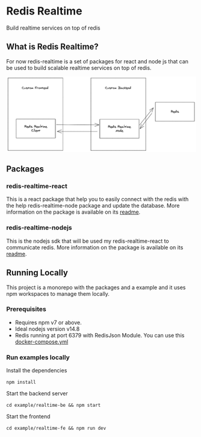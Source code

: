 # Redis Realtime
Build realtime services on top of redis

## What is Redis Realtime?
For now redis-realtime is a set of packages for react and node js that can be used to build scalable realtime services on top of redis. 

![Architecture](./images/architecture.png)

## Packages
### redis-realtime-react
This is a react package that help you to easily connect with the redis with the help redis-realtime-node package and update the database. More information on the package is available on its [readme](./packages/redis-realtime-react/README.md).


### redis-realtime-nodejs
This is the nodejs sdk that will be used my redis-realtime-react to communicate redis. More information on the package is available on its [readme](./packages/redis-realtime-node/README.md).

## Running Locally
This project is a monorepo with the packages and a example and it uses npm workspaces to manage them locally.

### Prerequisites
- Requires npm v7 or above.
- Ideal nodejs version v14.8
- Redis running at port 6379 with RedisJson Module. You can use this [docker-compose.yml](./examples/realtime-be/docker-compose.yml)

### Run examples locally
Install the dependencies
```
npm install
```

Start the backend server
```
cd example/realtime-be && npm start
```

Start the frontend
```
cd example/realtime-fe && npm run dev
```